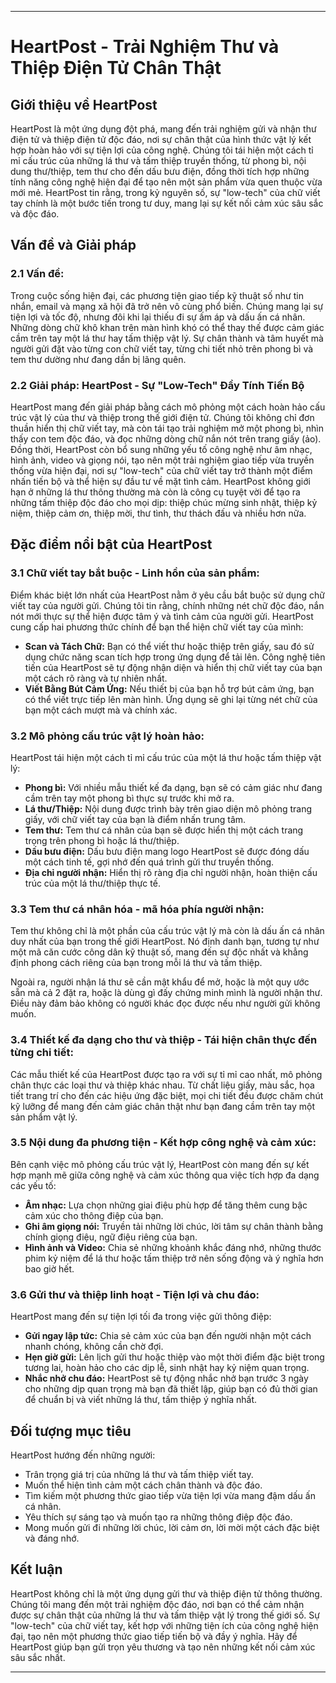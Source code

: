 
---

# HeartPost - Trải Nghiệm Thư và Thiệp Điện Tử Chân Thật

## Giới thiệu về HeartPost

HeartPost là một ứng dụng đột phá, mang đến trải nghiệm gửi và nhận thư điện tử và thiệp điện tử độc đáo, nơi sự chân thật của hình thức vật lý kết hợp hoàn hảo với sự tiện lợi của công nghệ. Chúng tôi tái hiện một cách tỉ mỉ cấu trúc của những lá thư và tấm thiệp truyền thống, từ phong bì, nội dung thư/thiệp, tem thư cho đến dấu bưu điện, đồng thời tích hợp những tính năng công nghệ hiện đại để tạo nên một sản phẩm vừa quen thuộc vừa mới mẻ. HeartPost tin rằng, trong kỷ nguyên số, sự "low-tech" của chữ viết tay chính là một bước tiến trong tư duy, mang lại sự kết nối cảm xúc sâu sắc và độc đáo.

## Vấn đề và Giải pháp

### 2.1 Vấn đề:

Trong cuộc sống hiện đại, các phương tiện giao tiếp kỹ thuật số như tin nhắn, email và mạng xã hội đã trở nên vô cùng phổ biến. Chúng mang lại sự tiện lợi và tốc độ, nhưng đôi khi lại thiếu đi sự ấm áp và dấu ấn cá nhân. Những dòng chữ khô khan trên màn hình khó có thể thay thế được cảm giác cầm trên tay một lá thư hay tấm thiệp vật lý. Sự chân thành và tâm huyết mà người gửi đặt vào từng con chữ viết tay, từng chi tiết nhỏ trên phong bì và tem thư dường như đang dần bị lãng quên.

### 2.2 Giải pháp: HeartPost - Sự "Low-Tech" Đầy Tính Tiến Bộ

HeartPost mang đến giải pháp bằng cách mô phỏng một cách hoàn hảo cấu trúc vật lý của thư và thiệp trong thế giới điện tử. Chúng tôi không chỉ đơn thuần hiển thị chữ viết tay, mà còn tái tạo trải nghiệm mở một phong bì, nhìn thấy con tem độc đáo, và đọc những dòng chữ nắn nót trên trang giấy (ảo). Đồng thời, HeartPost còn bổ sung những yếu tố công nghệ như âm nhạc, hình ảnh, video và giọng nói, tạo nên một trải nghiệm giao tiếp vừa truyền thống vừa hiện đại, nơi sự "low-tech" của chữ viết tay trở thành một điểm nhấn tiến bộ và thể hiện sự đầu tư về mặt tình cảm. HeartPost không giới hạn ở những lá thư thông thường mà còn là công cụ tuyệt vời để tạo ra những tấm thiệp độc đáo cho mọi dịp: thiệp chúc mừng sinh nhật, thiệp kỷ niệm, thiệp cảm ơn, thiệp mời, thư tình, thư thách đấu và nhiều hơn nữa.

## Đặc điểm nổi bật của HeartPost

### 3.1 Chữ viết tay bắt buộc - Linh hồn của sản phẩm:

Điểm khác biệt lớn nhất của HeartPost nằm ở yêu cầu bắt buộc sử dụng chữ viết tay của người gửi. Chúng tôi tin rằng, chính những nét chữ độc đáo, nắn nót mới thực sự thể hiện được tâm ý và tình cảm của người gửi. HeartPost cung cấp hai phương thức chính để bạn thể hiện chữ viết tay của mình:
* **Scan và Tách Chữ:** Bạn có thể viết thư hoặc thiệp trên giấy, sau đó sử dụng chức năng scan tích hợp trong ứng dụng để tải lên. Công nghệ tiên tiến của HeartPost sẽ tự động nhận diện và hiển thị chữ viết tay của bạn một cách rõ ràng và tự nhiên nhất.
* **Viết Bằng Bút Cảm Ứng:** Nếu thiết bị của bạn hỗ trợ bút cảm ứng, bạn có thể viết trực tiếp lên màn hình. Ứng dụng sẽ ghi lại từng nét chữ của bạn một cách mượt mà và chính xác.

### 3.2 Mô phỏng cấu trúc vật lý hoàn hảo:

HeartPost tái hiện một cách tỉ mỉ cấu trúc của một lá thư hoặc tấm thiệp vật lý:
* **Phong bì:** Với nhiều mẫu thiết kế đa dạng, bạn sẽ có cảm giác như đang cầm trên tay một phong bì thực sự trước khi mở ra.
* **Lá thư/Thiệp:** Nội dung được trình bày trên giao diện mô phỏng trang giấy, với chữ viết tay của bạn là điểm nhấn trung tâm.
* **Tem thư:** Tem thư cá nhân của bạn sẽ được hiển thị một cách trang trọng trên phong bì hoặc lá thư/thiệp.
* **Dấu bưu điện:** Dấu bưu điện mang logo HeartPost sẽ được đóng dấu một cách tinh tế, gợi nhớ đến quá trình gửi thư truyền thống.
* **Địa chỉ người nhận:** Hiển thị rõ ràng địa chỉ người nhận, hoàn thiện cấu trúc của một lá thư/thiệp thực tế.

### 3.3 Tem thư cá nhân hóa - mã hóa phía người nhận:

Tem thư không chỉ là một phần của cấu trúc vật lý mà còn là dấu ấn cá nhân duy nhất của bạn trong thế giới HeartPost. Nó định danh bạn, tương tự như một mã căn cước công dân kỹ thuật số, mang đến sự độc nhất và khẳng định phong cách riêng của bạn trong mỗi lá thư và tấm thiệp.

Ngoài ra, người nhận lá thư sẽ cần mật khẩu để mở, hoặc là một quy ước sẵn mà cả 2 đặt ra, hoặc là dùng gì đấy chứng minh mình là người nhận thư. Điều này đảm bảo không có người khác đọc được nếu như người gửi không muốn.

### 3.4 Thiết kế đa dạng cho thư và thiệp - Tái hiện chân thực đến từng chi tiết:

Các mẫu thiết kế của HeartPost được tạo ra với sự tỉ mỉ cao nhất, mô phỏng chân thực các loại thư và thiệp khác nhau. Từ chất liệu giấy, màu sắc, họa tiết trang trí cho đến các hiệu ứng đặc biệt, mọi chi tiết đều được chăm chút kỹ lưỡng để mang đến cảm giác chân thật như bạn đang cầm trên tay một sản phẩm vật lý.

### 3.5 Nội dung đa phương tiện - Kết hợp công nghệ và cảm xúc:

Bên cạnh việc mô phỏng cấu trúc vật lý, HeartPost còn mang đến sự kết hợp mạnh mẽ giữa công nghệ và cảm xúc thông qua việc tích hợp đa dạng các yếu tố:
* **Âm nhạc:** Lựa chọn những giai điệu phù hợp để tăng thêm cung bậc cảm xúc cho thông điệp của bạn.
* **Ghi âm giọng nói:** Truyền tải những lời chúc, lời tâm sự chân thành bằng chính giọng điệu, ngữ điệu riêng của bạn.
* **Hình ảnh và Video:** Chia sẻ những khoảnh khắc đáng nhớ, những thước phim kỷ niệm để lá thư hoặc tấm thiệp trở nên sống động và ý nghĩa hơn bao giờ hết.

### 3.6 Gửi thư và thiệp linh hoạt - Tiện lợi và chu đáo:

HeartPost mang đến sự tiện lợi tối đa trong việc gửi thông điệp:
* **Gửi ngay lập tức:** Chia sẻ cảm xúc của bạn đến người nhận một cách nhanh chóng, không cần chờ đợi.
* **Hẹn giờ gửi:** Lên lịch gửi thư hoặc thiệp vào một thời điểm đặc biệt trong tương lai, hoàn hảo cho các dịp lễ, sinh nhật hay kỷ niệm quan trọng.
* **Nhắc nhở chu đáo:** HeartPost sẽ tự động nhắc nhở bạn trước 3 ngày cho những dịp quan trọng mà bạn đã thiết lập, giúp bạn có đủ thời gian để chuẩn bị và viết những lá thư, tấm thiệp ý nghĩa nhất.

## Đối tượng mục tiêu

HeartPost hướng đến những người:
* Trân trọng giá trị của những lá thư và tấm thiệp viết tay.
* Muốn thể hiện tình cảm một cách chân thành và độc đáo.
* Tìm kiếm một phương thức giao tiếp vừa tiện lợi vừa mang đậm dấu ấn cá nhân.
* Yêu thích sự sáng tạo và muốn tạo ra những thông điệp độc đáo.
* Mong muốn gửi đi những lời chúc, lời cảm ơn, lời mời một cách đặc biệt và đáng nhớ.

## Kết luận

HeartPost không chỉ là một ứng dụng gửi thư và thiệp điện tử thông thường. Chúng tôi mang đến một trải nghiệm độc đáo, nơi bạn có thể cảm nhận được sự chân thật của những lá thư và tấm thiệp vật lý trong thế giới số. Sự "low-tech" của chữ viết tay, kết hợp với những tiện ích của công nghệ hiện đại, tạo nên một phương thức giao tiếp tiến bộ và đầy ý nghĩa. Hãy để HeartPost giúp bạn gửi trọn yêu thương và tạo nên những kết nối cảm xúc sâu sắc nhất.

---
